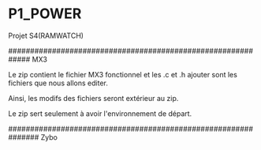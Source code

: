 # P1_POWER
Projet S4(RAMWATCH)

#############################################################
MX3 


Le zip contient le fichier MX3 fonctionnel et les .c et .h ajouter sont les fichiers que nous allons editer.

Ainsi, les modifs des fichiers seront extérieur au zip.

Le zip sert seulement à avoir l'environnement de départ.


###############################################################
Zybo


